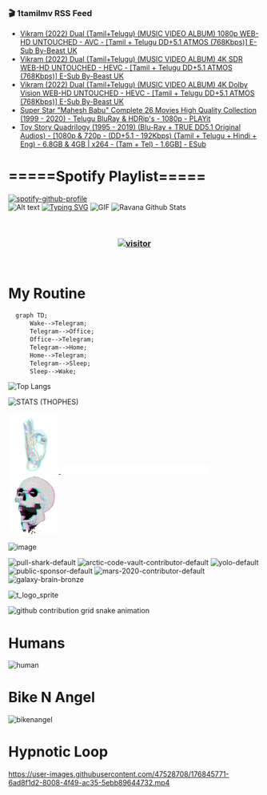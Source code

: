 ### 🎬 1tamilmv RSS Feed

<!-- BLOG-POST-LIST:START -->
- [Vikram &lpar;2022&rpar; Dual &lpar;Tamil+Telugu&rpar; &lpar;MUSIC VIDEO ALBUM&rpar; 1080p WEB-HD UNTOUCHED - AVC - [Tamil + Telugu DD+5.1 ATMOS &lpar;768Kbps&rpar;] E-Sub By-Beast UK](https://www.1tamilmv.click/index.php?/forums/topic/165531-vikram-2022-dual-tamiltelugu-music-video-album-1080p-web-hd-untouched-avc-tamil-telugu-dd51-atmos-768kbps-e-sub-by-beast-uk/&do=findComment&comment=330706)
- [Vikram &lpar;2022&rpar; Dual &lpar;Tamil+Telugu&rpar; &lpar;MUSIC VIDEO ALBUM&rpar; 4K SDR WEB-HD UNTOUCHED - HEVC - [Tamil + Telugu DD+5.1 ATMOS &lpar;768Kbps&rpar;] E-Sub By-Beast UK](https://www.1tamilmv.click/index.php?/forums/topic/165530-vikram-2022-dual-tamiltelugu-music-video-album-4k-sdr-web-hd-untouched-hevc-tamil-telugu-dd51-atmos-768kbps-e-sub-by-beast-uk/&do=findComment&comment=330705)
- [Vikram &lpar;2022&rpar; Dual &lpar;Tamil+Telugu&rpar; &lpar;MUSIC VIDEO ALBUM&rpar; 4K Dolby Vision WEB-HD UNTOUCHED - HEVC - [Tamil + Telugu DD+5.1 ATMOS &lpar;768Kbps&rpar;] E-Sub By-Beast UK](https://www.1tamilmv.click/index.php?/forums/topic/165529-vikram-2022-dual-tamiltelugu-music-video-album-4k-dolby-vision-web-hd-untouched-hevc-tamil-telugu-dd51-atmos-768kbps-e-sub-by-beast-uk/&do=findComment&comment=330704)
- [Super Star &quot;Mahesh Babu&quot; Complete 26 Movies High Quality Collection &lpar;1999 - 2020&rpar; - Telugu BluRay &amp; HDRip&#39;s - 1080p - PLAYit](https://www.1tamilmv.click/index.php?/forums/topic/144668-super-star-mahesh-babu-complete-26-movies-high-quality-collection-1999-2020-telugu-bluray-hdrips-1080p-playit/&do=findComment&comment=330703)
- [Toy Story Quadrilogy &lpar;1995 - 2019&rpar; &lpar;Blu-Ray + TRUE DD5.1 Original Audios&rpar; - [1080p &amp; 720p - &lpar;DD+5.1 - 192Kbps&rpar; &lpar;Tamil + Telugu + Hindi + Eng&rpar; - 6.8GB &amp; 4GB | x264 - &lpar;Tam + Tel&rpar; - 1.6GB] - ESub](https://www.1tamilmv.click/index.php?/forums/topic/62223-toy-story-quadrilogy-1995-2019-blu-ray-true-dd51-original-audios-1080p-720p-dd51-192kbps-tamil-telugu-hindi-eng-68gb-4gb-x264-tam-tel-16gb-esub/&do=findComment&comment=330702)
<!-- BLOG-POST-LIST:END -->

# =====Spotify Playlist=====
[![spotify-github-profile](https://spotify-github-profile.vercel.app/api/view?uid=31rfzgmuvvewegdlxvlev4ynz4vu&cover_image=true&theme=default&bar_color=53b14f&bar_color_cover=true)](https://ravana69.github.io/rss)
</br>
![Alt text](https://spotify-recently-played-readme.vercel.app/api?user=31rfzgmuvvewegdlxvlev4ynz4vu)
[![Typing SVG](https://readme-typing-svg.herokuapp.com?color=%2336BCF7&center=true&vCenter=true&multiline=true&height=81&lines=I+AM+RAVANA;CONTACT+ME+ON+TELEGRAM%3A+%40R4V4N4)](https://git.io/typing-svg)
<img align="centre" height="400px" width="490px" alt="GIF" src="https://github.com/ravana69/ravana69/blob/master/rvm.gif" />
![Ravana Github Stats](https://github-readme-stats.vercel.app/api?username=ravana69&&show_icons=true&theme=radical)

<br />
<h3 align="center"> <a href="https://t.me/r4v4n4"><img src="https://profile-counter.glitch.me/ravana69/count.svg" alt="visitor" width="600"></a> </h3>
</br>

<H1>My Routine</H1>

```mermaid
  graph TD;
      Wake-->Telegram;
      Telegram-->Office;
      Office-->Telegram;
      Telegram-->Home;
      Home-->Telegram;
      Telegram-->Sleep;
      Sleep-->Wake;
```
![Top Langs](https://github-readme-stats.vercel.app/api/top-langs/?username=ravana69&&show_icons=true&theme=radical)

![STATS (THOPHES)](https://github-profile-trophy.vercel.app/?username=ravana69&theme=gruvbox&margin-w=10&margin-h=15&column=8)
<br />
<p align="left">
    <a href="#">
        <img width="20%" src="./assets/images/hand.gif" alt="" />
    </a>
    <a href="#">
        <img width="59%" src="./assets/images/spacer.png" alt="" >
    </a>
    <a href="#">
        <img width="20%" src="./assets/images/skull.gif" alt="" />
    </a>
</p>


![image](https://user-images.githubusercontent.com/47528708/175298537-0623dc00-7b1a-4ec1-b5b1-71768763a234.png)

<img width="148" alt="pull-shark-default" src="https://user-images.githubusercontent.com/47528708/176419715-70981865-4dc6-489a-8a1a-06842db67b15.gif"> <img width="148" alt="arctic-code-vault-contributor-default" src="https://user-images.githubusercontent.com/47528708/175267501-e1fbbb8f-c2b2-4882-b865-2ac4debef26c.png"> <img width="148" alt="yolo-default" src="https://user-images.githubusercontent.com/47528708/175267654-281a1880-1129-4b7b-bf2f-de5dd2bc5afa.png"> <img width="148" alt="public-sponsor-default" src="https://user-images.githubusercontent.com/47528708/175268448-2e78cc75-fb25-4d76-bd22-7df520446b45.png"> <img width="148" alt="mars-2020-contributor-default" src="https://user-images.githubusercontent.com/47528708/175268475-de6d987a-3be9-4353-86a5-23b422559355.png"> <img width="148" alt="galaxy-brain-bronze" src="https://user-images.githubusercontent.com/47528708/176419717-e2fdca8b-0fdc-47dd-9511-a7ff52178a33.gif">

![t_logo_sprite](https://user-images.githubusercontent.com/47528708/175293007-21ff1792-1fca-4be3-bcae-12fdc3aa414f.svg)

![github contribution grid snake animation](https://raw.githubusercontent.com/ravana69/ravana69/output/github-contribution-grid-snake-dark.svg#gh-dark-mode-only)

# Humans
<img width="170" alt="human" src="https://user-images.githubusercontent.com/47528708/176413829-c142d478-1c96-4c3c-a2a4-2dd35374c335.gif">

# Bike N Angel
<img width="170" alt="bikenangel" src="https://user-images.githubusercontent.com/47528708/176616968-3a44f91e-8016-477c-9bb5-c4689a1adbee.gif">

# Hypnotic Loop

https://user-images.githubusercontent.com/47528708/176845771-6ad8f1d2-8008-4f49-ac35-5ebb89644732.mp4


